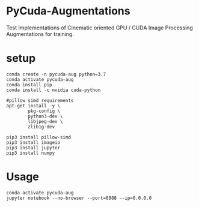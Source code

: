 # PyCuda-Augmentations
Test Implementations of Cinematic oriented GPU / CUDA Image Processing Augmentations for training. 


# setup

```
conda create -n pycuda-aug python=3.7
conda activate pycuda-aug
conda install pip
conda install -c nvidia cuda-python

#pillow simd requirements
apt-get install -y \
		pkg-config \
		python3-dev \
		libjpeg-dev \
		zlib1g-dev

pip3 install pillow-simd
pip3 install imageio
pip3 install jupyter
pip3 install numpy

```

# Usage

```
conda activate pycuda-aug
jupyter notebook --no-browser --port=8888 --ip=0.0.0.0
```


